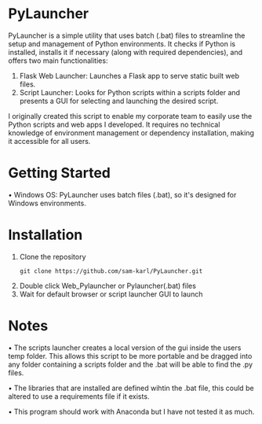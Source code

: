 # PyLauncher
PyLauncher is a simple utility that uses batch (.bat) files to streamline the setup and management of Python environments. It checks if Python is installed, installs it if necessary (along with required dependencies), and offers two main functionalities:

1. Flask Web Launcher: Launches a Flask app to serve static built web files.
2. Script Launcher: Looks for Python scripts within a scripts folder and presents a GUI for selecting and launching the desired script.

I originally created this script to enable my corporate team to easily use the Python scripts and web apps I developed. It requires no technical knowledge of environment management or dependency installation, making it accessible for all users.

# Getting Started
• Windows OS: PyLauncher uses batch files (.bat), so it's designed for Windows environments.

# Installation
1. Clone the repository
   ```
   git clone https://github.com/sam-karl/PyLauncher.git
   ```
2. Double click Web_Pylauncher or Pylauncher(.bat) files
3. Wait for default browser or script launcher GUI to launch

# Notes
• The scripts launcher creates a local version of the gui inside the users temp folder. This allows this script to be more portable and be dragged into any folder containing a scripts folder and the .bat will be able to find the .py files.

• The libraries that are installed are defined wihtin the .bat file, this could be altered to use a requirements file if it exists.

• This program should work with Anaconda but I have not tested it as much.



